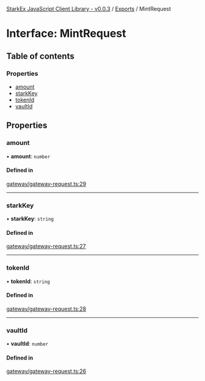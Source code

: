 [StarkEx JavaScript Client Library - v0.0.3](../README.md) / [Exports](../modules.md) / MintRequest

# Interface: MintRequest

## Table of contents

### Properties

- [amount](MintRequest.md#amount)
- [starkKey](MintRequest.md#starkkey)
- [tokenId](MintRequest.md#tokenid)
- [vaultId](MintRequest.md#vaultid)

## Properties

### amount

• **amount**: `number`

#### Defined in

[gateway/gateway-request.ts:29](https://github.com/starkware-industries/starkex-clientlib-js/blob/ade8477/src/lib/gateway/gateway-request.ts#L29)

---

### starkKey

• **starkKey**: `string`

#### Defined in

[gateway/gateway-request.ts:27](https://github.com/starkware-industries/starkex-clientlib-js/blob/ade8477/src/lib/gateway/gateway-request.ts#L27)

---

### tokenId

• **tokenId**: `string`

#### Defined in

[gateway/gateway-request.ts:28](https://github.com/starkware-industries/starkex-clientlib-js/blob/ade8477/src/lib/gateway/gateway-request.ts#L28)

---

### vaultId

• **vaultId**: `number`

#### Defined in

[gateway/gateway-request.ts:26](https://github.com/starkware-industries/starkex-clientlib-js/blob/ade8477/src/lib/gateway/gateway-request.ts#L26)
